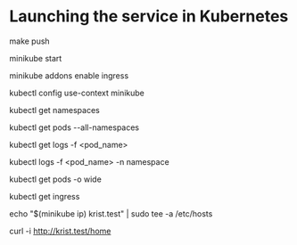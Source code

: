 # Launching the service in Kubernetes

make push

minikube start

minikube addons enable ingress

kubectl config use-context minikube

kubectl get namespaces

kubectl get pods --all-namespaces

kubectl get logs -f <pod_name>

kubectl logs -f <pod_name> -n namespace

kubectl get pods -o wide

kubectl get ingress

echo "$(minikube ip) krist.test" | sudo tee -a /etc/hosts

curl -i http://krist.test/home